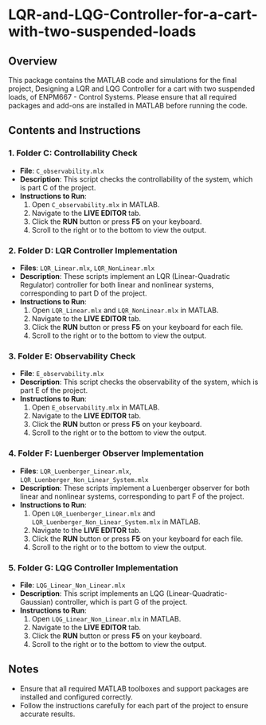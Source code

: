 # LQR-and-LQG-Controller-for-a-cart-with-two-suspended-loads

## Overview

This package contains the MATLAB code and simulations for the final project, Designing a LQR and LQG Controller for a cart with two
suspended loads, of ENPM667 - Control Systems. Please ensure that all required packages and add-ons are installed in MATLAB before running the code.

## Contents and Instructions

### 1. Folder C: Controllability Check

- **File**: `C_observability.mlx`
- **Description**: This script checks the controllability of the system, which is part C of the project.
- **Instructions to Run**:
  1. Open `C_observability.mlx` in MATLAB.
  2. Navigate to the **LIVE EDITOR** tab.
  3. Click the **RUN** button or press **F5** on your keyboard.
  4. Scroll to the right or to the bottom to view the output.

### 2. Folder D: LQR Controller Implementation

- **Files**: `LQR_Linear.mlx`, `LQR_NonLinear.mlx`
- **Description**: These scripts implement an LQR (Linear-Quadratic Regulator) controller for both linear and nonlinear systems, corresponding to part D of the project.
- **Instructions to Run**:
  1. Open `LQR_Linear.mlx` and `LQR_NonLinear.mlx` in MATLAB.
  2. Navigate to the **LIVE EDITOR** tab.
  3. Click the **RUN** button or press **F5** on your keyboard for each file.
  4. Scroll to the right or to the bottom to view the output.

### 3. Folder E: Observability Check

- **File**: `E_observability.mlx`
- **Description**: This script checks the observability of the system, which is part E of the project.
- **Instructions to Run**:
  1. Open `E_observability.mlx` in MATLAB.
  2. Navigate to the **LIVE EDITOR** tab.
  3. Click the **RUN** button or press **F5** on your keyboard.
  4. Scroll to the right or to the bottom to view the output.

### 4. Folder F: Luenberger Observer Implementation

- **Files**: `LQR_Luenberger_Linear.mlx`, `LQR_Luenberger_Non_Linear_System.mlx`
- **Description**: These scripts implement a Luenberger observer for both linear and nonlinear systems, corresponding to part F of the project.
- **Instructions to Run**:
  1. Open `LQR_Luenberger_Linear.mlx` and `LQR_Luenberger_Non_Linear_System.mlx` in MATLAB.
  2. Navigate to the **LIVE EDITOR** tab.
  3. Click the **RUN** button or press **F5** on your keyboard for each file.
  4. Scroll to the right or to the bottom to view the output.

### 5. Folder G: LQG Controller Implementation

- **File**: `LQG_Linear_Non_Linear.mlx`
- **Description**: This script implements an LQG (Linear-Quadratic-Gaussian) controller, which is part G of the project.
- **Instructions to Run**:
  1. Open `LQG_Linear_Non_Linear.mlx` in MATLAB.
  2. Navigate to the **LIVE EDITOR** tab.
  3. Click the **RUN** button or press **F5** on your keyboard.
  4. Scroll to the right or to the bottom to view the output.

## Notes

- Ensure that all required MATLAB toolboxes and support packages are installed and configured correctly.
- Follow the instructions carefully for each part of the project to ensure accurate results.
